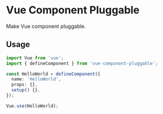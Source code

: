 # Vue Component Pluggable

Make Vue component pluggable.

## Usage

```ts
import Vue from 'vue';
import { defineComponent } from 'vue-component-pluggable';

const HelloWorld = defineComponent({
  name: 'HelloWorld',
  props: {},
  setup() {},
});

Vue.use(HelloWorld);
```